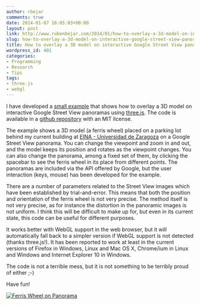 ```yaml
---
author: rbejar
comments: true
date: 2014-01-07 16:05:03+00:00
layout: post
link: http://www.rubenbejar.com/2014/01/how-to-overlay-a-3d-model-on-interactive-google-street-view-panoramas/
slug: how-to-overlay-a-3d-model-on-interactive-google-street-view-panoramas
title: How to overlay a 3D model on interactive Google Street View panoramas
wordpress_id: 401
categories:
- Programming
- Research
- Tips
tags:
- three.js
- webgl
---
```


I have developed a [small example](http://rbejar.github.io/3DMappingExperiments/WebGLTests/StreetViewOverlay_EINA.html) that shows how to overlay a 3D model on interactive Google Street View panoramas using [three.js](http://threejs.org/). The code is available in a [github repository](https://github.com/rbejar/StreetView3DOverlay) with an MIT license.

The example shows a 3D model (a ferris wheel) placed on a parking lot behind my current building at [EINA - Universidad de Zaragoza](http://eina.unizar.es) on a Google Street View panorama. You can change the viewpoint and zoom in and out, and the model keeps its position and rotates as the viewpoint changes. You can also change the panorama, among a fixed set of them, by clicking the spacebar to see the ferris wheel in its place from different points. The panoramas are included via the API offered by Google, but the user interaction (keys, mouse) has been developed for the example.

There are a number of parameters related to the Street View images which have been established by trial-and-error. This means that both the position and orientation of the ferris wheel is not very precise. The method itself is not very precise, as for instance the distortion in the panoramic images is not uniform. I think this will be difficult to make up for, but even in its current state, this code can be useful for different purposes.

It works better with WebGL support in the web browser, but it will automatically fall back to a simpler version if WebGL support is not detected (thanks three.js!). It has been reported to work at least in the current versions of Firefox in Windows, Linux and Mac OS X, Chrome/ium in Linux and Windows and Internet Explorer 10 in Windows.

The code is not a terrible mess, but it is not something to be terribly proud of either ;-)

Have fun!

[![Ferris Wheel on Panorama](http://www.rubenbejar.com/wp-content/uploads/2014/01/Noria1-300x278.png)](http://rbejar.github.io/3DMappingExperiments/WebGLTests/StreetViewOverlay_EINA.html)

